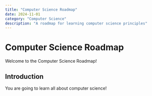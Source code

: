 ```yaml
---
title: "Computer Science Roadmap"
date: 2024-11-01
category: "Computer Science"
description: "A roadmap for learning computer science principles"
---
```


# Computer Science Roadmap

Welcome to the Computer Science Roadmap!

## Introduction

You are going to learn all about computer science!
